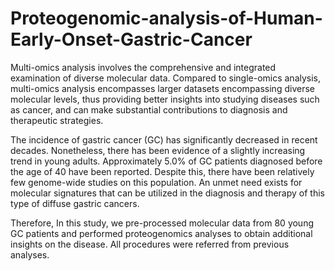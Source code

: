 # Proteogenomic-analysis-of-Human-Early-Onset-Gastric-Cancer

Multi-omics analysis involves the comprehensive and integrated examination of diverse molecular data. Compared to single-omics analysis, multi-omics analysis encompasses larger datasets encompassing diverse molecular levels, thus providing better insights into studying diseases such as cancer, and can make substantial contributions to diagnosis and therapeutic strategies.

The incidence of gastric cancer (GC) has significantly decreased in recent decades. Nonetheless, there has been evidence of a slightly increasing trend in young adults. Approximately 5.0% of GC patients diagnosed before the age of 40 have been reported. Despite this, there have been relatively few genome-wide studies on this population. An unmet need exists for molecular signatures that can be utilized in the diagnosis and therapy of this type of diffuse gastric cancers.

Therefore, In this study, we pre-processed molecular data from 80 young GC patients and performed proteogenomics analyses to obtain additional insights on the disease. All procedures were referred from previous analyses.
